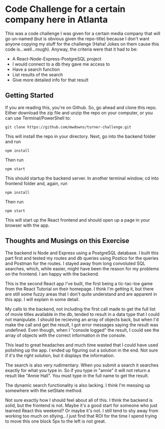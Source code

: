 Code Challenge for a certain company here in Atlanta
====================================================

This was a code challenge I was given for a certain media company that will go un-named (but is obvious given the repo-title) because I don't want anyone copying my stuff for the challenge (Haha! Jokes on them cause this code is...well...rough). Anyway, the criteria were that it had to be:

+ A React-Node-Express-PostgreSQL project
+ I would connect to a db they gave me access to
+ Have a search function
+ List results of the search
+ Give more detailed info for that result

Getting Started
-----------------

If you are reading this, you're on Github. So, go ahead and clone this repo. Either download the zip file and unzip the repo on your computer, or you can use Terminal/PowerShell to:

```git clone https://github.com/mwdowns/turner-challenge.git```

This will install the repo in your directory. Next, go into the backend folder and run

```npm install```

Then run 

```npm start```

This should startup the backend server. In another terminal window, cd into frontend folder and, again, run 

```npm install```

Then run

```npm start```

This will start up the React frontend and should open up a page in your browser with the app.

Thoughts and Musings on this Exercise
-------------------------------------

The backend is Node and Express using a PostgreSQL database. I built this part first and tested my routes and db queries using Postico for the queries and Postman for the routes. I stayed away from long convoluted SQL searches, which, while easier, might have been the reason for my problems on the frontend. I am happy with the backend.

This is the second React app I've built, the first being a tic-tac-toe game from the React Tutorial on their homepage. I think I'm getting it, but there are still some fuzzy areas that I don't quite understand and are apparent in this app. I will explain in some detail.

My calls to the backend, not including the first call made to get the full list of movie titles available in the db, tended to result in a data type that I could not manipulate. I should be recieving an array of objects back, but when I'd make the call and get the result, I got error messages saying the result was undefined. Even though, when I "console logged" the result, I could see the array of objects with the correct information in the console.

This lead to great headaches and much time wasted that I could have used polishing up the app. I ended up figuring out a solution in the end. Not sure if it's the right solution, but it displays the information.

The search is also very rudimentary. When you submit a search it searches exactly for what you type in. So if you type in "annie" it will not return a result like "Annie Hall". You must type in the full name to get the result.

The dynamic search functionality is also lacking. I think I'm messing up somewhere with the setState method.

Not sure exactly how I should feel about all of this. I think the backend is solid, but the frontend is not. Maybe it's a good start for someone who just learned React this weekend? Or maybe it's not. I still tend to shy away from working too much on stlying...I just find that ROI for the time I spend trying to move this one block 5px to the left is not great.